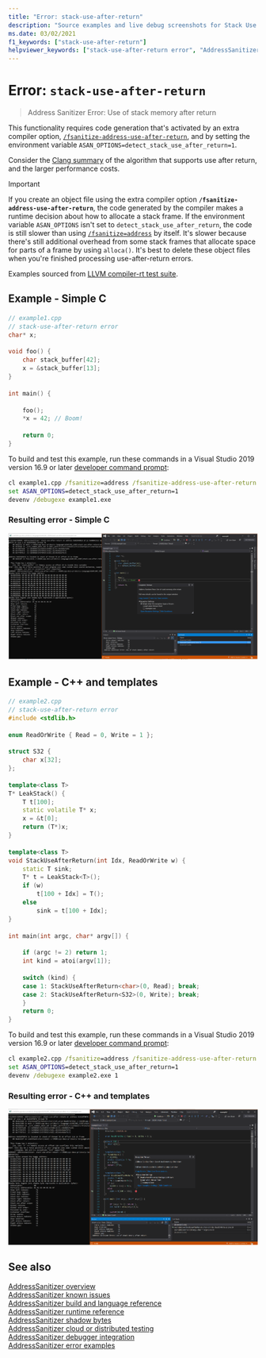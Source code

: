 ```yaml
---
title: "Error: stack-use-after-return"
description: "Source examples and live debug screenshots for Stack Use After Return errors."
ms.date: 03/02/2021
f1_keywords: ["stack-use-after-return"]
helpviewer_keywords: ["stack-use-after-return error", "AddressSanitizer error stack-use-after-return"]
---
```

# Error: `stack-use-after-return`

> Address Sanitizer Error: Use of stack memory after return

This functionality requires code generation that's activated by an extra compiler option, [`/fsanitize-address-use-after-return`](../build/reference/fsanitize.md), and by setting the environment variable `ASAN_OPTIONS=detect_stack_use_after_return=1`.

Consider the [Clang summary](https://github.com/google/sanitizers/wiki/AddressSanitizerUseAfterReturn) of the algorithm that supports use after return, and the larger performance costs.

> [!IMPORTANT]
> If you create an object file using the extra compiler option **`/fsanitize-address-use-after-return`**, the code generated by the compiler makes a runtime decision about how to allocate a stack frame. If the environment variable `ASAN_OPTIONS` isn't set to `detect_stack_use_after_return`, the code is still slower than using [`/fsanitize=address`](../build/reference/fsanitize.md) by itself. It's slower because there's still additional overhead from some stack frames that allocate space for parts of a frame by using `alloca()`. It's best to delete these object files when you're finished processing use-after-return errors.

Examples sourced from [LLVM compiler-rt test suite](https://github.com/llvm/llvm-project/tree/main/compiler-rt/test/asan/TestCases).

## Example - Simple C

```cpp
// example1.cpp
// stack-use-after-return error
char* x;

void foo() {
    char stack_buffer[42];
    x = &stack_buffer[13];
}

int main() {

    foo();
    *x = 42; // Boom!

    return 0;
}
```

To build and test this example, run these commands in a Visual Studio 2019 version 16.9 or later [developer command prompt](../build/building-on-the-command-line.md#developer_command_prompt_shortcuts):

```cmd
cl example1.cpp /fsanitize=address /fsanitize-address-use-after-return /Zi
set ASAN_OPTIONS=detect_stack_use_after_return=1
devenv /debugexe example1.exe
```

### Resulting error - Simple C

![Screenshot of debugger displaying stack-use-after-return error in example 1.](media/stack-use-after-return-example-1.png)

## Example - C++ and templates

```cpp
// example2.cpp
// stack-use-after-return error
#include <stdlib.h>

enum ReadOrWrite { Read = 0, Write = 1 };

struct S32 {
    char x[32];
};

template<class T>
T* LeakStack() {
    T t[100];
    static volatile T* x;
    x = &t[0];
    return (T*)x;
}

template<class T>
void StackUseAfterReturn(int Idx, ReadOrWrite w) {
    static T sink;
    T* t = LeakStack<T>();
    if (w)
        t[100 + Idx] = T();
    else
        sink = t[100 + Idx];
}

int main(int argc, char* argv[]) {

    if (argc != 2) return 1;
    int kind = atoi(argv[1]);

    switch (kind) {
    case 1: StackUseAfterReturn<char>(0, Read); break;
    case 2: StackUseAfterReturn<S32>(0, Write); break;
    }
    return 0;
}
```

To build and test this example, run these commands in a Visual Studio 2019 version 16.9 or later [developer command prompt](../build/building-on-the-command-line.md#developer_command_prompt_shortcuts):

```cmd
cl example2.cpp /fsanitize=address /fsanitize-address-use-after-return /Zi
set ASAN_OPTIONS=detect_stack_use_after_return=1
devenv /debugexe example2.exe 1
```

### Resulting error - C++ and templates

![Screenshot of debugger displaying stack-use-after-return error in example 2.](media/stack-use-after-return-example-2.png)

## See also

[AddressSanitizer overview](./asan.md)\
[AddressSanitizer known issues](./asan-known-issues.md)\
[AddressSanitizer build and language reference](./asan-building.md)\
[AddressSanitizer runtime reference](./asan-runtime.md)\
[AddressSanitizer shadow bytes](./asan-shadow-bytes.md)\
[AddressSanitizer cloud or distributed testing](./asan-offline-crash-dumps.md)\
[AddressSanitizer debugger integration](./asan-debugger-integration.md)\
[AddressSanitizer error examples](./asan-error-examples.md)
